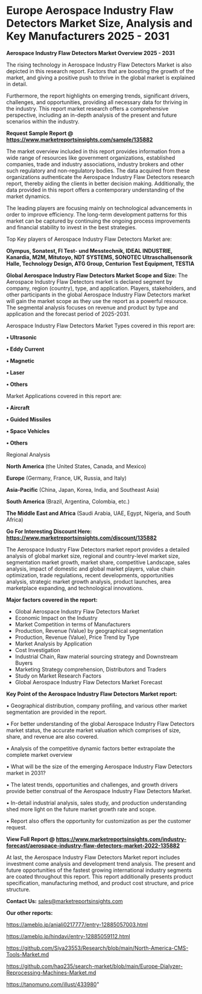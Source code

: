 # Europe Aerospace Industry Flaw Detectors Market Size, Analysis and Key Manufacturers 2025 - 2031

<Strong> Aerospace Industry Flaw Detectors Market Overview 2025 - 2031</strong>

The rising technology in Aerospace Industry Flaw Detectors Market is also depicted in this research report. Factors that are boosting the growth of the market, and giving a positive push to thrive in the global market is explained in detail.

Furthermore, the report highlights on emerging trends, significant drivers, challenges, and opportunities, providing all necessary data for thriving in the industry. This report market research offers a comprehensive perspective, including an in-depth analysis of the present and future scenarios within the industry.

<strong>Request Sample Report @ <a href=https://www.marketreportsinsights.com/sample/135882>https://www.marketreportsinsights.com/sample/135882</a></strong>

The market overview included in this report provides information from a wide range of resources like government organizations, established companies, trade and industry associations, industry brokers and other such regulatory and non-regulatory bodies. The data acquired from these organizations authenticate the Aerospace Industry Flaw Detectors research report, thereby aiding the clients in better decision making. Additionally, the data provided in this report offers a contemporary understanding of the market dynamics.

The leading players are focusing mainly on technological advancements in order to improve efficiency. The long-term development patterns for this market can be captured by continuing the ongoing process improvements and financial stability to invest in the best strategies.

Top Key players of Aerospace Industry Flaw Detectors Market are:

<strong>Olympus, Sonatest, FI Test- und Messtechnik, IDEAL INDUSTRIE, Kanardia, M2M, Mitutoyo, NDT SYSTEMS, SONOTEC Ultraschallsensorik Halle, Technology Design, ATG Group, Centurion Test Equipment, TESTIA</strong>

<strong><b>Global Aerospace Industry Flaw Detectors Market Scope and Size:</b></strong>
The Aerospace Industry Flaw Detectors market is declared segment by company, region (country), type, and application. Players, stakeholders, and other participants in the global Aerospace Industry Flaw Detectors market will gain the market scope as they use the report as a powerful resource. The segmental analysis focuses on revenue and product by type and application and the forecast period of 2025-2031.

Aerospace Industry Flaw Detectors Market Types covered in this report are:

<strong>• Ultrasonic

• Eddy Current

• Magnetic

• Laser

• Others</strong>

Market Applications covered in this report are:

<strong>• Aircraft

• Guided Missiles

• Space Vehicles

• Others</strong> 

Regional Analysis

<strong>North America</strong> (the United States, Canada, and Mexico)

<strong>Europe</strong> (Germany, France, UK, Russia, and Italy)

<strong>Asia-Pacific</strong> (China, Japan, Korea, India, and Southeast Asia)

<strong>South America</strong> (Brazil, Argentina, Colombia, etc.)

<strong>The Middle East and Africa</strong> (Saudi Arabia, UAE, Egypt, Nigeria, and South Africa)

<strong>Go For Interesting Discount Here: <a href=https://www.marketreportsinsights.com/discount/135882>https://www.marketreportsinsights.com/discount/135882</a></strong>

The Aerospace Industry Flaw Detectors market report provides a detailed analysis of global market size, regional and country-level market size, segmentation market growth, market share, competitive Landscape, sales analysis, impact of domestic and global market players, value chain optimization, trade regulations, recent developments, opportunities analysis, strategic market growth analysis, product launches, area marketplace expanding, and technological innovations.

<strong><b>Major factors covered in the report:</b></strong>
<ul>
  <li>Global Aerospace Industry Flaw Detectors Market </li>
  <li>Economic Impact on the Industry</li>
  <li>Market Competition in terms of Manufacturers</li>
  <li>Production, Revenue (Value) by geographical segmentation</li>
  <li>Production, Revenue (Value), Price Trend by Type</li>
  <li>Market Analysis by Application</li>
  <li>Cost Investigation</li>
  <li>Industrial Chain, Raw material sourcing strategy and Downstream Buyers</li>
  <li>Marketing Strategy comprehension, Distributors and Traders</li>
  <li>Study on Market Research Factors</li>
  <li>Global Aerospace Industry Flaw Detectors Market Forecast</li>
</ul>

<strong><b>Key Point of the Aerospace Industry Flaw Detectors Market report:</b></strong>

• Geographical distribution, company profiling, and various other market segmentation are provided in the report.

• For better understanding of the global Aerospace Industry Flaw Detectors market status, the accurate market valuation which comprises of size, share, and revenue are also covered.

• Analysis of the competitive dynamic factors better extrapolate the complete market overview

• What will be the size of the emerging Aerospace Industry Flaw Detectors market in 2031?

• The latest trends, opportunities and challenges, and growth drivers provide better construal of the Aerospace Industry Flaw Detectors Market.

• In-detail industrial analysis, sales study, and production understanding shed more light on the future market growth rate and scope.

• Report also offers the opportunity for customization as per the customer request.

<strong><b>View Full Report @ <a href=https://www.marketreportsinsights.com/industry-forecast/aerospace-industry-flaw-detectors-market-2022-135882>https://www.marketreportsinsights.com/industry-forecast/aerospace-industry-flaw-detectors-market-2022-135882</a></b></strong>


At last, the Aerospace Industry Flaw Detectors Market report includes investment come analysis and development trend analysis. The present and future opportunities of the fastest growing international industry segments are coated throughout this report. This report additionally presents product specification, manufacturing method, and product cost structure, and price structure.

<strong>Contact Us:</strong>
sales@marketreportsinsights.com

<strong>Our other reports:</strong>

<a href=https://ameblo.jp/anjali0217777/entry-12885057003.html>https://ameblo.jp/anjali0217777/entry-12885057003.html</a>

<a href=https://ameblo.jp/hindavi/entry-12885059112.html>https://ameblo.jp/hindavi/entry-12885059112.html</a>

<a href=https://github.com/Siya23553/Research/blob/main/North-America-CMS-Tools-Market.md>https://github.com/Siya23553/Research/blob/main/North-America-CMS-Tools-Market.md</a>

<a href=https://github.com/haq235/search-market/blob/main/Europe-Dialyzer-Reprocessing-Machines-Market.md>https://github.com/haq235/search-market/blob/main/Europe-Dialyzer-Reprocessing-Machines-Market.md</a>

<a href=https://tanomuno.com/illust/433980>https://tanomuno.com/illust/433980</a>"
